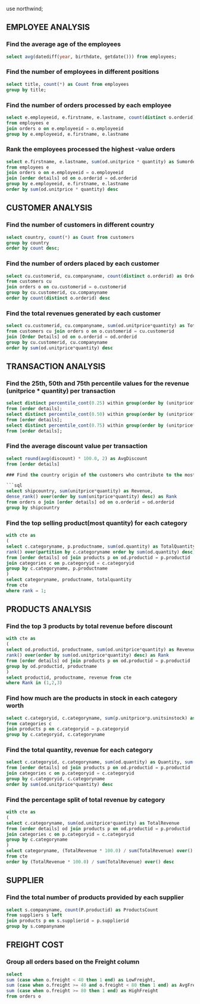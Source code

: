 use northwind;

## EMPLOYEE ANALYSIS ##

### Find the average age of the employees ###

```sql
select avg(datediff(year, birthdate, getdate())) from employees;
```

### Find the number of employees in different positions ###

```sql
select title, count(*) as Count from employees
group by title;
```

### Find the number of orders processed by each employee ###

```sql
select e.employeeid, e.firstname, e.lastname, count(distinct o.orderid) as OrdersCount
from employees e 
join orders o on e.employeeid = o.employeeid
group by e.employeeid, e.firstname, e.lastname
```

### Rank the employees processed the highest -value orders ###

```sql
select e.firstname, e.lastname, sum(od.unitprice * quantity) as Sumorders
from employees e 
join orders o on e.employeeid = o.employeeid
join [order details] od on o.orderid = od.orderid
group by e.employeeid, e.firstname, e.lastname
order by sum(od.unitprice * quantity) desc 
```

## CUSTOMER ANALYSIS ##

### Find the number of customers in different country ###

```sql
select country, count(*) as Count from customers
group by country
order by count desc;
```

### Find the number of orders placed by each customer ###

```sql
select cu.customerid, cu.companyname, count(distinct o.orderid) as OrdersCount
from customers cu 
join orders o on cu.customerid = o.customerid
group by cu.customerid, cu.companyname
order by count(distinct o.orderid) desc
```

### Find the total revenues generated by each customer ###

```sql
select cu.customerid, cu.companyname, sum(od.unitprice*quantity) as TotalValue
from customers cu join orders o on o.customerid = cu.customerid
join [Order Details] od on o.orderid = od.orderid
group by cu.customerid, cu.companyname
order by sum(od.unitprice*quantity) desc
```

## TRANSACTION ANALYSIS ##

### Find the 25th, 50th and 75th percentile values for the revenue (unitprice * quantity) per transaction ###

```sql
select distinct percentile_cont(0.25) within group(order by (unitprice*quantity)) over() as [25th_percentile]
from [order details];
select distinct percentile_cont(0.50) within group(order by (unitprice*quantity)) over() as [25th_percentile]
from [order details];
select distinct percentile_cont(0.75) within group(order by (unitprice*quantity)) over() as [25th_percentile]
from [order details];
```

### Find the average discount value per transaction ###

```sql
select round(avg(discount) * 100.0, 2) as AvgDiscount 
from [order details]

### Find the country origin of the customers who contribute to the most revenue

```sql
select shipcountry, sum(unitprice*quantity) as Revenue,
dense_rank() over(order by sum(unitprice*quantity) desc) as Rank
from orders o join [order details] od on o.orderid = od.orderid
group by shipcountry
```

### Find the top selling product(most quantity) for each category ###

```sql
with cte as
(
select c.categoryname, p.productname, sum(od.quantity) as TotalQuantity,
rank() over(partition by c.categoryname order by sum(od.quantity) desc) as Rank
from [order details] od join products p on od.productid = p.productid 
join categories c on p.categoryid = c.categoryid
group by c.categoryname, p.productname
)
select categoryname, productname, totalquantity
from cte
where rank = 1;
```

## PRODUCTS ANALYSIS ##

### Find the top 3 products by total revenue before discount ###

```sql
with cte as
(
select od.productid, productname, sum(od.unitprice*quantity) as Revenue,
rank() over(order by sum(od.unitprice*quantity) desc) as Rank
from [order details] od join products p on od.productid = p.productid
group by od.productid, productname
)
select productid, productname, revenue from cte
where Rank in (1,2,3)
```

### Find how much are the products in stock in each category worth ###

```sql
select c.categoryid, c.categoryname, sum(p.unitprice*p.unitsinstock) as CategoryTotalValue
from categories c
join products p on c.categoryid = p.categoryid
group by c.categoryid, c.categoryname
```

### Find the total quantity, revenue for each category ###

```sql
select c.categoryid, c.categoryname, sum(od.quantity) as Quantity, sum(od.unitprice*quantity) as Revenue
from [order details] od join products p on od.productid = p.productid 
join categories c on p.categoryid = c.categoryid
group by c.categoryid, c.categoryname
order by sum(od.unitprice*quantity) desc
```

### Find the percentage split of total revenue by category ###

```sql
with cte as
(
select c.categoryname, sum(od.unitprice*quantity) as TotalRevenue
from [order details] od join products p on od.productid = p.productid 
join categories c on p.categoryid = c.categoryid
group by c.categoryname
)
select categoryname, (TotalRevenue * 100.0) / sum(TotalRevenue) over() as Percentage
from cte
order by (TotalRevenue * 100.0) / sum(TotalRevenue) over() desc
```

## SUPPLIER

### Find the total number of products provided by each supplier ###

```sql
select s.companyname, count(P.productid) as ProductsCount
from suppliers s left 
join products p on s.supplierid = p.supplierid
group by s.companyname
```

## FREIGHT COST

### Group all orders based on the Freight column ###

```sql
select 
sum (case when o.freight < 40 then 1 end) as LowFreight,
sum (case when o.freight >= 40 and o.freight < 80 then 1 end) as AvgFreight,
sum (case when o.freight >= 80 then 1 end) as HighFreight
from orders o
```

